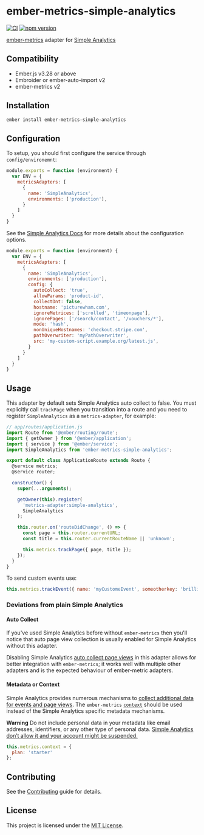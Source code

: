 ember-metrics-simple-analytics
==============================================================================

[![CI](https://github.com/mrloop/ember-metrics-simple-analytics/actions/workflows/ci.yml/badge.svg)](https://github.com/mrloop/ember-metrics-simple-analytics/actions/workflows/ci.yml)
[![npm version](https://img.shields.io/npm/v/ember-metrics-simple-analytics.svg)](https://www.npmjs.com/package/ember-metrics-simple-analytics)



[ember-metrics](https://github.com/adopted-ember-addons/ember-metrics) adapter for [Simple Analytics](https://simpleanalytics.com/)


Compatibility
------------------------------------------------------------------------------

* Ember.js v3.28 or above
* Embroider or ember-auto-import v2
* ember-metrics v2


Installation
------------------------------------------------------------------------------

```sh
ember install ember-metrics-simple-analytics
```


Configuration
------------------------------------------------------------------------------

To setup, you should first configure the service through `config/environemnt`:
```js
module.exports = function (environment) {
  var ENV = {
    metricsAdapters: [
      {
        name: 'SimpleAnalytics',
        environments: ['production'],
      }
    ]
  }
}
```

See the [Simple Analytics Docs](https://docs.simpleanalytics.com) for more details about the configuration options.

```js
module.exports = function (environment) {
  var ENV = {
    metricsAdapters: [
      {
        name: 'SimpleAnalytics',
        environments: ['production'],
        config: {
          autoCollect: 'true',
          allowParams: 'product-id',
          collectDnt: false,
          hostname: 'picturewham.com',
          ignoreMetrices: ['scrolled', 'timeonpage'],
          ignorePages: ['/search/contact', '/vouchers/*'],
          mode: 'hash',
          nonUniqueHostnames: 'checkout.stripe.com',
          pathOverwriter: 'myPathOverwriter',
          src: 'my-custom-script.example.org/latest.js',
        }
      }
    ]
  }
}
```


Usage
------------------------------------------------------------------------------

This adapter by default sets Simple Analytics auto collect to false. You must explicitly call `trackPage` when you transition into a route and you need to register `SimpleAnalytics` as a `metrics-adapter`, for example:

```js
// app/routes/application.js
import Route from '@ember/routing/route';
import { getOwner } from '@ember/application';
import { service } from '@ember/service';
import SimpleAnalytics from 'ember-metrics-simple-analytics';

export default class ApplicationRoute extends Route {
  @service metrics;
  @service router;

  constructor() {
    super(...arguments);

    getOwner(this).register(
      'metrics-adapter:simple-analytics',
      SimpleAnalytics
    );

    this.router.on('routeDidChange', () => {
      const page = this.router.currentURL;
      const title = this.router.currentRouteName || 'unknown';

      this.metrics.trackPage({ page, title });
    });
  }
}
```

To send custom events use:

```js
this.metrics.trackEvent({ name: 'myCustomeEvent', someotherkey: 'brilliant' });
```

### Deviations from plain Simple Analytics

#### Auto Collect

If you've used Simple Analytics before without `ember-metrics` then you'll notice that auto page view collection is usually enabled for Simple Analytics without this adapter.

Disabling Simple Analytics [auto collect page views](https://docs.simpleanalytics.com/trigger-custom-page-views) in this adapter allows for better integration with `ember-metrics`; it works well with multiple other adapters and is the expected behaviour of ember-metric adapters.

#### Metadata or Context

Simple Analytics provides numerous mechanisms to [collect additional data for events and page views](https://docs.simpleanalytics.com/metadata). The `ember-metrics` [`context`](https://github.com/adopted-ember-addons/ember-metrics#context) should be used instead of the Simple Analytics specific metadata mechanisms.

**Warning**
Do not include personal data in your metadata like email addresses, identifiers, or any other type of personal data. [Simple Analytics don’t allow it and your account might be suspended.](https://docs.simpleanalytics.com/metadata)

```js
this.metrics.context = {
  plan: 'starter'
};
```


Contributing
------------------------------------------------------------------------------

See the [Contributing](CONTRIBUTING.md) guide for details.


License
------------------------------------------------------------------------------

This project is licensed under the [MIT License](LICENSE.md).
